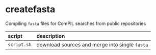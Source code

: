 # createfasta

Compiling `fasta` files for ComPIL searches from public repositories

| script | description |
| :--- | :--- |
| `script.sh` | download sources and merge into single `fasta` |
